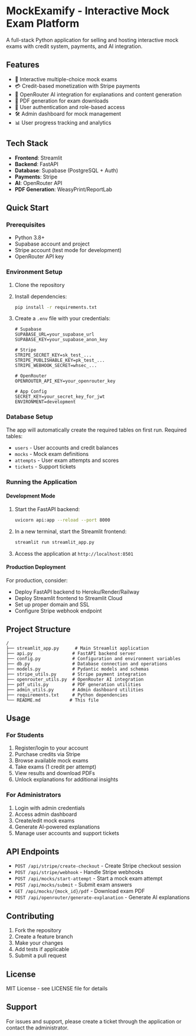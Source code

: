 # MockExamify - Interactive Mock Exam Platform

A full-stack Python application for selling and hosting interactive mock exams with credit system, payments, and AI integration.

## Features

- 🎯 Interactive multiple-choice mock exams
- 💳 Credit-based monetization with Stripe payments
- 🤖 OpenRouter AI integration for explanations and content generation
- 📄 PDF generation for exam downloads
- 👥 User authentication and role-based access
- 🛠️ Admin dashboard for mock management
- 📊 User progress tracking and analytics

## Tech Stack

- **Frontend**: Streamlit
- **Backend**: FastAPI
- **Database**: Supabase (PostgreSQL + Auth)
- **Payments**: Stripe
- **AI**: OpenRouter API
- **PDF Generation**: WeasyPrint/ReportLab

## Quick Start

### Prerequisites

- Python 3.8+
- Supabase account and project
- Stripe account (test mode for development)
- OpenRouter API key

### Environment Setup

1. Clone the repository
2. Install dependencies:
   ```bash
   pip install -r requirements.txt
   ```

3. Create a `.env` file with your credentials:
   ```env
   # Supabase
   SUPABASE_URL=your_supabase_url
   SUPABASE_KEY=your_supabase_anon_key

   # Stripe
   STRIPE_SECRET_KEY=sk_test_...
   STRIPE_PUBLISHABLE_KEY=pk_test_...
   STRIPE_WEBHOOK_SECRET=whsec_...

   # OpenRouter
   OPENROUTER_API_KEY=your_openrouter_key

   # App Config
   SECRET_KEY=your_secret_key_for_jwt
   ENVIRONMENT=development
   ```

### Database Setup

The app will automatically create the required tables on first run. Required tables:
- `users` - User accounts and credit balances
- `mocks` - Mock exam definitions
- `attempts` - User exam attempts and scores
- `tickets` - Support tickets

### Running the Application

#### Development Mode

1. Start the FastAPI backend:
   ```bash
   uvicorn api:app --reload --port 8000
   ```

2. In a new terminal, start the Streamlit frontend:
   ```bash
   streamlit run streamlit_app.py
   ```

3. Access the application at `http://localhost:8501`

#### Production Deployment

For production, consider:
- Deploy FastAPI backend to Heroku/Render/Railway
- Deploy Streamlit frontend to Streamlit Cloud
- Set up proper domain and SSL
- Configure Stripe webhook endpoint

## Project Structure

```
/
├── streamlit_app.py      # Main Streamlit application
├── api.py               # FastAPI backend server
├── config.py            # Configuration and environment variables
├── db.py                # Database connection and operations
├── models.py            # Pydantic models and schemas
├── stripe_utils.py      # Stripe payment integration
├── openrouter_utils.py  # OpenRouter AI integration
├── pdf_utils.py         # PDF generation utilities
├── admin_utils.py       # Admin dashboard utilities
├── requirements.txt     # Python dependencies
└── README.md           # This file
```

## Usage

### For Students
1. Register/login to your account
2. Purchase credits via Stripe
3. Browse available mock exams
4. Take exams (1 credit per attempt)
5. View results and download PDFs
6. Unlock explanations for additional insights

### For Administrators
1. Login with admin credentials
2. Access admin dashboard
3. Create/edit mock exams
4. Generate AI-powered explanations
5. Manage user accounts and support tickets

## API Endpoints

- `POST /api/stripe/create-checkout` - Create Stripe checkout session
- `POST /api/stripe/webhook` - Handle Stripe webhooks
- `POST /api/mocks/start-attempt` - Start a mock exam attempt
- `POST /api/mocks/submit` - Submit exam answers
- `GET /api/mocks/{mock_id}/pdf` - Download exam PDF
- `POST /api/openrouter/generate-explanation` - Generate AI explanations

## Contributing

1. Fork the repository
2. Create a feature branch
3. Make your changes
4. Add tests if applicable
5. Submit a pull request

## License

MIT License - see LICENSE file for details

## Support

For issues and support, please create a ticket through the application or contact the administrator.